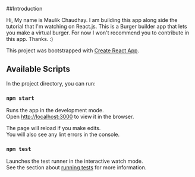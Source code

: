 
##Introduction

Hi, My name is Maulik Chaudhay. I am building this app along side the tutorial that I'm watching on React.js.
This is a Burger builder app that lets you make a virtual burger. 
For now I won't recommend you to contribute in this app. Thanks. :)

This project was bootstrapped with [Create React App](https://github.com/facebook/create-react-app).

## Available Scripts

In the project directory, you can run:

### `npm start`

Runs the app in the development mode.<br>
Open [http://localhost:3000](http://localhost:3000) to view it in the browser.

The page will reload if you make edits.<br>
You will also see any lint errors in the console.

### `npm test`

Launches the test runner in the interactive watch mode.<br>
See the section about [running tests](https://facebook.github.io/create-react-app/docs/running-tests) for more information.

